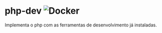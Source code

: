 # php-dev ![Docker](https://github.com/likesistemas/php-dev/workflows/Docker/badge.svg)

Implementa o php com as ferramentas de desenvolvimento já instaladas.
